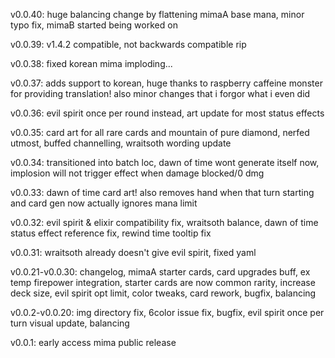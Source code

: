 v0.0.40: huge balancing change by flattening mimaA base mana, minor typo fix, mimaB started being worked on

v0.0.39: v1.4.2 compatible, not backwards compatible rip

v0.0.38: fixed korean mima imploding...

v0.0.37: adds support to korean, huge thanks to raspberry caffeine monster for providing translation! also minor changes that i forgor what i even did

v0.0.36: evil spirit once per round instead, art update for most status effects

v0.0.35: card art for all rare cards and mountain of pure diamond, nerfed utmost, buffed channelling, wraitsoth wording update

v0.0.34: transitioned into batch loc, dawn of time wont generate itself now, implosion will not trigger effect when damage blocked/0 dmg

v0.0.33: dawn of time card art! also removes hand when that turn starting and card gen now actually ignores mana limit

v0.0.32: evil spirit & elixir compatibility fix, wraitsoth balance, dawn of time status effect reference fix, rewind time tooltip fix

v0.0.31: wraitsoth already doesn't give evil spirit, fixed yaml

v0.0.21-v0.0.30: changelog, mimaA starter cards, card upgrades buff, ex temp firepower integration, starter cards are now common rarity, increase deck size, evil spirit opt limit, color tweaks, card rework, bugfix, balancing

v0.0.2-v0.0.20: img directory fix, 6color issue fix, bugfix, evil spirit once per turn visual update, balancing

v0.0.1: early access mima public release